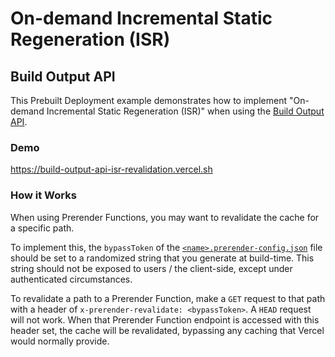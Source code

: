 # On-demand Incremental Static Regeneration (ISR)

## Build Output API

This Prebuilt Deployment example demonstrates how to implement "On-demand Incremental Static Regeneration (ISR)" when using the [Build Output API](https://vercel.com/docs/build-output-api/v3).

### Demo

https://build-output-api-isr-revalidation.vercel.sh

### How it Works

When using Prerender Functions, you may want to revalidate the cache for a specific path.

To implement this, the `bypassToken` of the [`<name>.prerender-config.json`](./.vercel/output/config/index.prerender-config.json) file should be set to a randomized string that you generate at build-time. This string should not be exposed to users / the client-side, except under authenticated circumstances.

To revalidate a path to a Prerender Function, make a `GET` request to that path with a header of `x-prerender-revalidate: <bypassToken>`. A `HEAD` request will not work. When that Prerender Function endpoint is accessed with this header set, the cache will be revalidated, bypassing any caching that Vercel would normally provide.
